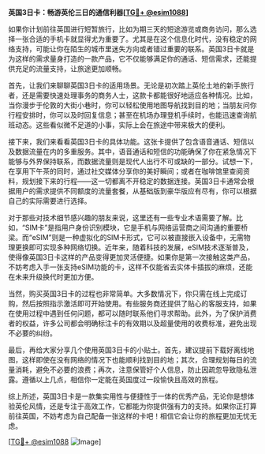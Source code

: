 **英国3日卡：畅游英伦三日的通信利器[[TG💪+ @esim1088](https://t.me/s/esim1088)]**

如果你计划前往英国进行短暂旅行，比如为期三天的短途游览或商务访问，那么选择一张合适的手机卡就显得尤为重要了。尤其是在这个信息化时代，没有稳定的网络支持，可能让你在陌生的城市里迷失方向或者错过重要的联系。英国3日卡就是为这样的需求量身打造的一款产品，它不仅能够满足你的通话、短信需求，还能提供充足的流量支持，让旅途更加顺畅。

首先，让我们来聊聊英国3日卡的适用场景。无论是初次踏上英伦土地的新手旅行者，还是需要快速处理事务的商务人士，这款卡都能很好地适应各种情况。比如，当你漫步于伦敦的大街小巷时，你可以轻松使用地图导航找到目的地；当朋友问你行程安排时，你可以及时回复信息；甚至在机场办理登机手续时，也能迅速查询航班动态。这些看似微不足道的小事，实际上会在旅途中带来极大的便利。

接下来，我们来看看英国3日卡的具体功能。这张卡提供了包含语音通话、短信以及数据流量在内的多重服务。其中，语音通话和短信的功能确保了你在紧急情况下能够与外界保持联系，而数据流量则是现代人出行不可或缺的一部分。试想一下，在享用下午茶的同时，通过社交媒体分享你的美好瞬间；或者在咖啡馆里查阅资料，规划接下来的行程——这一切都离不开稳定的数据连接。英国3日卡通常会根据用户的需求提供不同额度的流量套餐，从基础版到豪华版应有尽有，你可以根据自己的实际需要进行选择。

对于那些对技术细节感兴趣的朋友来说，这里还有一些专业术语需要了解。比如，“SIM卡”是指用户身份识别模块，它是手机与网络运营商之间沟通的重要桥梁。而“eSIM”则是一种虚拟化的SIM卡形式，它可以被直接嵌入设备中，无需物理更换即可实现多种网络切换。近年来，随着科技的发展，eSIM技术逐渐普及，使得像英国3日卡这样的产品变得更加灵活便捷。如果你是第一次接触这类产品，不妨考虑入手一张支持eSIM功能的卡，这样不仅能省去实体卡插拔的麻烦，还能在未来升级换代时更加方便。

当然，购买英国3日卡的过程也非常简单。大多数情况下，你只需在线上完成订购，然后按照指示激活即可开始使用。有些服务商还提供了贴心的客服支持，如果在使用过程中遇到任何问题，都可以随时联系他们寻求帮助。此外，为了保护消费者的权益，许多公司都会明确标注卡的有效期以及超量使用的收费标准，避免出现不必要的纠纷。

最后，再给大家分享几个使用英国3日卡的小贴士。首先，建议提前下载好离线地图，这样即使在没有网络的情况下也能顺利找到目的地；其次，合理规划每日的流量消耗，避免不必要的浪费；再次，注意保管好个人信息，防止因疏忽导致隐私泄露。遵循以上几点，相信你一定能在英国度过一段愉快且高效的旅程。

综上所述，英国3日卡是一款集实用性与便捷性于一体的优秀产品，无论你是想体验英伦风情，还是专注于高效工作，它都能为你提供强有力的支持。如果你正打算前往英国，不妨考虑为自己配备一张这样的卡吧！相信它会让你的旅程更加无忧无虑。

[[TG💪+ @esim1088](https://t.me/s/esim1088) ![Image](https://i.postimg.cc/4NQfJmqS/Snipaste-2025-05-13-00-14-12.png)]